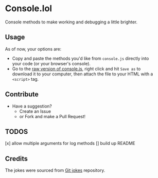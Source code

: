 # Console.lol

Console methods to make working and debugging a little brighter.

## Usage
As of now, your options are:
- Copy and paste the methods you'd like from `console.js` directly into your code (or your browser's console).
- Go to the [raw version of console.js](https://raw.githubusercontent.com/sajoy/console-dot-lol/master/console.js), right click and hit `Save as` to download it to your computer, then attach the file to your HTML with a `<script>` tag.


## Contribute
- Have a suggestion?
    - Create an Issue
    - or Fork and make a Pull Request!


## TODOS
[x] allow multiple arguments for log methods
[] build up README


## Credits
The jokes were sourced from <a href="https://github.com/EugeneKay/git-jokes">Git jokes</a> repository.